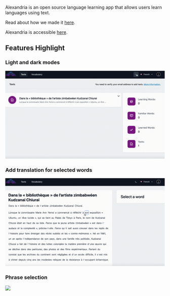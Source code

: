 Alexandria is an open source language learning app that allows users learn languages using text.

Read about how we made it [here](https://alexandria-reader.github.io/).

Alexandria is accessible [here](https://tryalexandria.com/).

## Features Highlight

### Light and dark modes

![](light-dark.gif)

### Add translation for selected words

![](set-translation.gif)

### Phrase selection

![](phrase-selection.gif)
